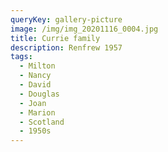 ```yaml
---
queryKey: gallery-picture
image: /img/img_20201116_0004.jpg
title: Currie family
description: Renfrew 1957
tags:
  - Milton
  - Nancy
  - David
  - Douglas
  - Joan
  - Marion
  - Scotland
  - 1950s
---
```

